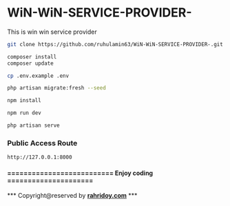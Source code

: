 # WiN-WiN-SERVICE-PROVIDER-
This is win win service provider

```bash
git clone https://github.com/ruhulamin63/WiN-WiN-SERVICE-PROVIDER-.git
```
```bash
composer install 
composer update
```
```bash
cp .env.example .env
```

```bash
php artisan migrate:fresh --seed
```

```bash
npm install
```

```bash
npm run dev
```

```bash
php artisan serve
```

### Public Access Route
```bash
http://127.0.0.1:8000
```

#### ========================== Enjoy coding =====================

*** Copyright@reserved by [**rahridoy.com**](https://rahridoy.com/) ***